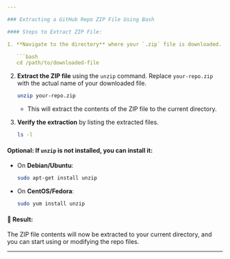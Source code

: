 ```yaml
---

### Extracting a GitHub Repo ZIP File Using Bash

#### Steps to Extract ZIP File:

1. **Navigate to the directory** where your `.zip` file is downloaded.

   ```bash
   cd /path/to/downloaded-file
   ```

2. **Extract the ZIP file** using the `unzip` command.
   Replace `your-repo.zip` with the actual name of your downloaded file.

   ```bash
   unzip your-repo.zip
   ```

   * This will extract the contents of the ZIP file to the current directory.

3. **Verify the extraction** by listing the extracted files.

   ```bash
   ls -l
   ```

#### Optional: If `unzip` is not installed, you can install it:

* On **Debian/Ubuntu**:

  ```bash
  sudo apt-get install unzip
  ```
* On **CentOS/Fedora**:

  ```bash
  sudo yum install unzip
  ```

#### 📂 Result:

The ZIP file contents will now be extracted to your current directory, and you can start using or modifying the repo files.

---
```

